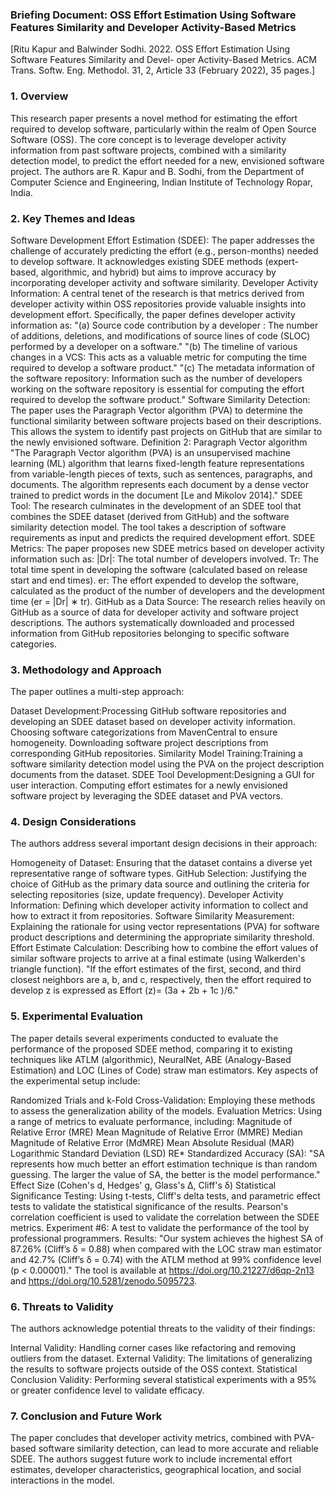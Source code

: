 ### Briefing Document: OSS Effort Estimation Using Software Features Similarity and Developer Activity-Based Metrics
[Ritu Kapur and Balwinder Sodhi. 2022. OSS Effort Estimation Using Software Features Similarity and Devel-
oper Activity-Based Metrics. ACM Trans. Softw. Eng. Methodol. 31, 2, Article 33 (February 2022), 35 pages.]

### 1. Overview

This research paper presents a novel method for estimating the effort required to develop software, particularly within the realm of Open Source Software (OSS). The core concept is to leverage developer activity information from past software projects, combined with a similarity detection model, to predict the effort needed for a new, envisioned software project. The authors are R. Kapur and B. Sodhi, from the Department of Computer Science and Engineering, Indian Institute of Technology Ropar, India.

### 2. Key Themes and Ideas

Software Development Effort Estimation (SDEE): The paper addresses the challenge of accurately predicting the effort (e.g., person-months) needed to develop software. It acknowledges existing SDEE methods (expert-based, algorithmic, and hybrid) but aims to improve accuracy by incorporating developer activity and software similarity.
Developer Activity Information: A central tenet of the research is that metrics derived from developer activity within OSS repositories provide valuable insights into development effort. Specifically, the paper defines developer activity information as:
"(a) Source code contribution by a developer : The number of additions, deletions, and modifications of source lines of code (SLOC) performed by a developer on a software."
"(b) The timeline of various changes in a VCS: This acts as a valuable metric for computing the time required to develop a software product."
"(c) The metadata information of the software repository: Information such as the number of developers working on the software repository is essential for computing the effort required to develop the software product."
Software Similarity Detection: The paper uses the Paragraph Vector algorithm (PVA) to determine the functional similarity between software projects based on their descriptions. This allows the system to identify past projects on GitHub that are similar to the newly envisioned software.
Definition 2: Paragraph Vector algorithm "The Paragraph Vector algorithm (PVA) is an unsupervised machine learning (ML) algorithm that learns fixed-length feature representations from variable-length pieces of texts, such as sentences, paragraphs, and documents. The algorithm represents each document by a dense vector trained to predict words in the document [Le and Mikolov 2014]."
SDEE Tool: The research culminates in the development of an SDEE tool that combines the SDEE dataset (derived from GitHub) and the software similarity detection model. The tool takes a description of software requirements as input and predicts the required development effort.
SDEE Metrics: The paper proposes new SDEE metrics based on developer activity information such as:
|Dr|: The total number of developers involved.
Tr: The total time spent in developing the software (calculated based on release start and end times).
er: The effort expended to develop the software, calculated as the product of the number of developers and the development time (er = |Dr| ∗ tr).
GitHub as a Data Source: The research relies heavily on GitHub as a source of data for developer activity and software project descriptions. The authors systematically downloaded and processed information from GitHub repositories belonging to specific software categories.

### 3. Methodology and Approach

The paper outlines a multi-step approach:

Dataset Development:Processing GitHub software repositories and developing an SDEE dataset based on developer activity information.
Choosing software categorizations from MavenCentral to ensure homogeneity.
Downloading software project descriptions from corresponding GitHub repositories.
Similarity Model Training:Training a software similarity detection model using the PVA on the project description documents from the dataset.
SDEE Tool Development:Designing a GUI for user interaction.
Computing effort estimates for a newly envisioned software project by leveraging the SDEE dataset and PVA vectors.

### 4. Design Considerations

The authors address several important design decisions in their approach:

Homogeneity of Dataset: Ensuring that the dataset contains a diverse yet representative range of software types.
GitHub Selection: Justifying the choice of GitHub as the primary data source and outlining the criteria for selecting repositories (size, update frequency).
Developer Activity Information: Defining which developer activity information to collect and how to extract it from repositories.
Software Similarity Measurement: Explaining the rationale for using vector representations (PVA) for software product descriptions and determining the appropriate similarity threshold.
Effort Estimate Calculation: Describing how to combine the effort values of similar software projects to arrive at a final estimate (using Walkerden's triangle function). "If the effort estimates of the first, second, and third closest neighbors are a, b, and c, respectively, then the effort required to develop z is expressed as Effort (z)= (3a + 2b + 1c )/6."

### 5. Experimental Evaluation

The paper details several experiments conducted to evaluate the performance of the proposed SDEE method, comparing it to existing techniques like ATLM (algorithmic), NeuralNet, ABE (Analogy-Based Estimation) and LOC (Lines of Code) straw man estimators. Key aspects of the experimental setup include:

Randomized Trials and k-Fold Cross-Validation: Employing these methods to assess the generalization ability of the models.
Evaluation Metrics: Using a range of metrics to evaluate performance, including:
Magnitude of Relative Error (MRE)
Mean Magnitude of Relative Error (MMRE)
Median Magnitude of Relative Error (MdMRE)
Mean Absolute Residual (MAR)
Logarithmic Standard Deviation (LSD)
RE*
Standardized Accuracy (SA): "SA represents how much better an effort estimation technique is than random guessing. The larger the value of SA, the better is the model performance."
Effect Size (Cohen's d, Hedges' g, Glass's Δ, Cliff's δ)
Statistical Significance Testing: Using t-tests, Cliff's delta tests, and parametric effect tests to validate the statistical significance of the results. Pearson's correlation coefficient is used to validate the correlation between the SDEE metrics.
Experiment #6: A test to validate the performance of the tool by professional programmers.
Results:
"Our system achieves the highest SA of 87.26% (Cliff’s δ = 0.88) when compared with the LOC straw man estimator and 42.7% (Cliff’s δ = 0.74) with the ATLM method at 99% confidence level (p < 0.00001)."
The tool is available at https://doi.org/10.21227/d6qp-2n13 and https://doi.org/10.5281/zenodo.5095723.

### 6. Threats to Validity

The authors acknowledge potential threats to the validity of their findings:

Internal Validity: Handling corner cases like refactoring and removing outliers from the dataset.
External Validity: The limitations of generalizing the results to software projects outside of the OSS context.
Statistical Conclusion Validity: Performing several statistical experiments with a 95% or greater confidence level to validate efficacy.

### 7. Conclusion and Future Work

The paper concludes that developer activity metrics, combined with PVA-based software similarity detection, can lead to more accurate and reliable SDEE. The authors suggest future work to include incremental effort estimates, developer characteristics, geographical location, and social interactions in the model.